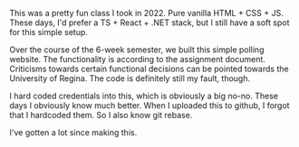 This was a pretty fun class I took in 2022. Pure vanilla HTML + CSS + JS. These days, I'd prefer a TS + React + .NET stack, but I still have a soft spot for this simple setup.

Over the course of the 6-week semester, we built this simple polling website. The functionality is according to the assignment document. Criticisms towards certain functional decisions can be pointed towards the University of Regina. The code is definitely still my fault, though.

I hard coded credentials into this, which is obviously a big no-no. These days I obviously know much better. When I uploaded this to github, I forgot that I hardcoded them. So I also know git rebase.

I've gotten a lot since making this.